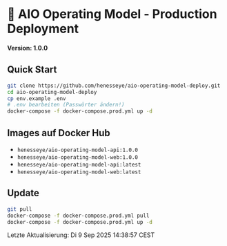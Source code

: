 # 🚀 AIO Operating Model - Production Deployment

**Version: 1.0.0**

## Quick Start

```bash
git clone https://github.com/henesseye/aio-operating-model-deploy.git
cd aio-operating-model-deploy
cp env.example .env
# .env bearbeiten (Passwörter ändern!)
docker-compose -f docker-compose.prod.yml up -d
```

## Images auf Docker Hub

- `henesseye/aio-operating-model-api:1.0.0`
- `henesseye/aio-operating-model-web:1.0.0`
- `henesseye/aio-operating-model-api:latest`
- `henesseye/aio-operating-model-web:latest`

## Update

```bash
git pull
docker-compose -f docker-compose.prod.yml pull
docker-compose -f docker-compose.prod.yml up -d
```

Letzte Aktualisierung: Di  9 Sep 2025 14:38:57 CEST
